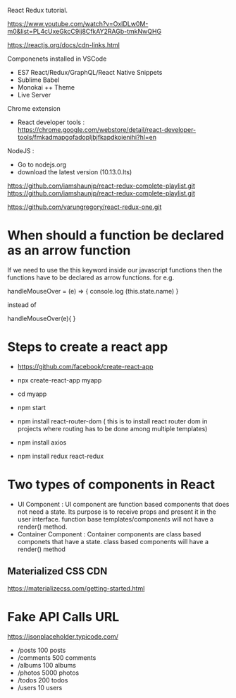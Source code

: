 React Redux tutorial.

https://www.youtube.com/watch?v=OxIDLw0M-m0&list=PL4cUxeGkcC9ij8CfkAY2RAGb-tmkNwQHG

https://reactjs.org/docs/cdn-links.html

<script crossorigin src="https://unpkg.com/react@16/umd/react.development.js"></script>
<script crossorigin src="https://unpkg.com/react-dom@16/umd/react-dom.development.js"></script>

<script crossorigin src="https://unpkg.com/react@16/umd/react.production.min.js"></script>
<script crossorigin src="https://unpkg.com/react-dom@16/umd/react-dom.production.min.js"></script>

Componenets installed in VSCode
- ES7 React/Redux/GraphQL/React Native Snippets
- Sublime Babel
- Monokai ++ Theme
- Live Server

Chrome extension
- React developer tools : https://chrome.google.com/webstore/detail/react-developer-tools/fmkadmapgofadopljbjfkapdkoienihi?hl=en

NodeJS :
- Go to nodejs.org
- download the latest version (10.13.0.lts)


https://github.com/iamshaunjp/react-redux-complete-playlist.git
https://github.com/iamshaunjp/react-redux-complete-playlist.git


https://github.com/varungregory/react-redux-one.git


When should a function be declared as an arrow function
=======================================================
If we need to use the this keyword inside our javascript functions then the functions
have to be declared as arrow functions. for e.g.

handleMouseOver = (e) => {
    console.log (this.state.name)
}

instead of 

handleMouseOver(e){
}



Steps to create a react app
===========================
- https://github.com/facebook/create-react-app
- npx create-react-app myapp
- cd myapp
- npm start

- npm install react-router-dom  ( this is to install react router dom in projects where routing has to be done among multiple
  templates)

- npm install axios 

- npm install redux react-redux 

Two types of components in React
================================
- UI Component : UI component are function based components that does not need a state.  Its purpose is to receive props
  and present it in the user interface.  function base templates/components will not have a render() method.
- Container Component  : Container components are class based componets that have a state. class based components will have a render()
  method


Materialized CSS CDN
--------------------
https://materializecss.com/getting-started.html
<link rel="stylesheet" href="https://cdnjs.cloudflare.com/ajax/libs/materialize/1.0.0-rc.2/css/materialize.min.css">    

Fake API Calls URL
==================
https://jsonplaceholder.typicode.com/
- /posts 	100 posts
- /comments 	500 comments
- /albums 	100 albums
- /photos 	5000 photos
- /todos 	200 todos
- /users 	10 users

